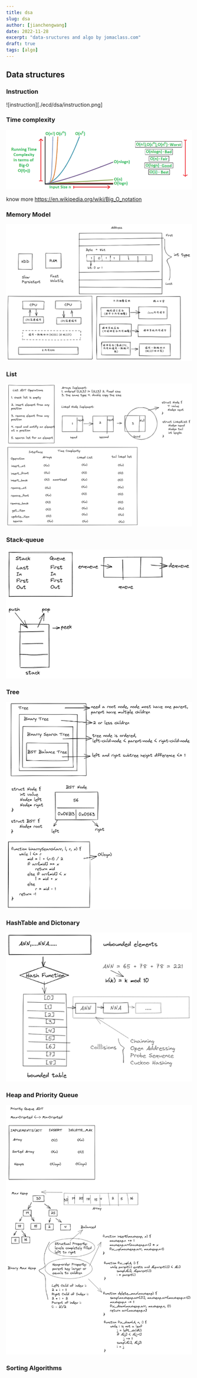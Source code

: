 ```yaml
---
title: dsa
slug: dsa
author: [jianchengwang]
date: 2022-11-28
excerpt: "data-sructures and algo by jomaclass.com"
draft: true
tags: [algo]
---
```


## Data structures

### Instruction

![instruction][./ecd/dsa/instruction.png]

### Time complexity

![](images/dsa/time-complexity.png)

know more https://en.wikipedia.org/wiki/Big_O_notation

### Memory Model

![momerry-model](ecd/dsa/memory-model.png)

### List

![list](ecd/dsa/list.png)

### Stack-queue

![stack-queue](./ecd/dsa/stack-queue.png)

### Tree

![tree](./ecd/dsa/tree.png)

### HashTable and Dictonary

![hashtable](./ecd/dsa/hashtable.png)

### Heap and Priority Queue

![heap](./ecd/dsa/heap.png)

### Sorting Algorithms










